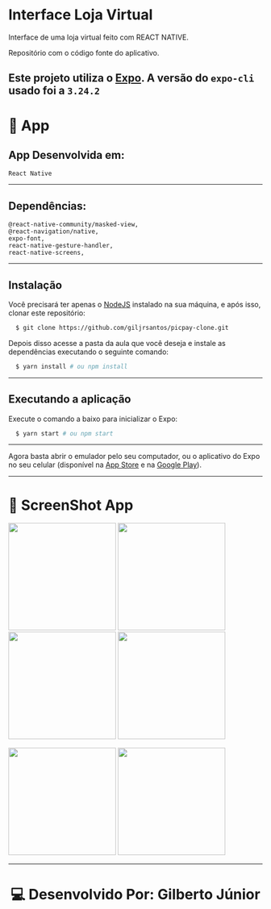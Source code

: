 # Interface Loja Virtual

Interface de uma loja virtual feito com REACT NATIVE. 

Repositório com o código fonte do aplicativo.

Este projeto utiliza o [Expo](https://expo.io/). A versão do `expo-cli` usado foi a `3.24.2`
---
# 📱 App
## App Desenvolvida em:
    React Native
---
## Dependências: 

    @react-native-community/masked-view,
    @react-navigation/native,
    expo-font,
    react-native-gesture-handler,
    react-native-screens,
---
## Instalação

Você precisará ter apenas o [NodeJS](https://nodejs.org) instalado na sua máquina, e após isso, clonar este repositório:
```sh
  $ git clone https://github.com/giljrsantos/picpay-clone.git
```

Depois disso acesse a pasta da aula que você deseja e instale as dependências executando o seguinte comando:
```sh
  $ yarn install # ou npm install
```
---
## Executando a aplicação

Execute o comando a baixo para inicializar o Expo:
```sh
  $ yarn start # ou npm start
```
---
Agora basta abrir o emulador pelo seu computador, ou o aplicativo do Expo no seu celular (disponível na [App Store](https://apps.apple.com/br/app/expo-client/id982107779) e na [Google Play](https://play.google.com/store/apps/details?id=host.exp.exponent&hl=pt_BR)).

---

# 📱 ScreenShot App
<p align="left">
<img src="https://github.com/giljrsantos/react-native-interface-loja-virtual/blob/master/src/assets/Screenshot-1.jpg" width="213">
<img src="https://github.com/giljrsantos/react-native-interface-loja-virtual/blob/master/src/assets/Screenshot-2.jpg" width="213">
<img src="https://github.com/giljrsantos/react-native-interface-loja-virtual/blob/master/src/assets/Screenshot-3.jpg" width="213">
<img src="https://github.com/giljrsantos/react-native-interface-loja-virtual/blob/master/src/assets/Screenshot-4.jpg" width="213">
</p>
<p align="left">
<img src="https://github.com/giljrsantos/react-native-interface-loja-virtual/blob/master/src/assets/Screenshot-3.jpg" width="213">
<img src="https://github.com/giljrsantos/react-native-interface-loja-virtual/blob/master/src/assets/Screenshot-4.jpg" width="213">
</p>

---
<h1 align="center">💻 Desenvolvido Por: Gilberto Júnior</h1>
